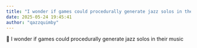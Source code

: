 ```yaml
---
title: "I wonder if games could procedurally generate jazz solos in their music"
date: 2025-05-24 19:45:41
author: "qazzquimby"
---
```


💭 I wonder if games could procedurally generate jazz solos in their music